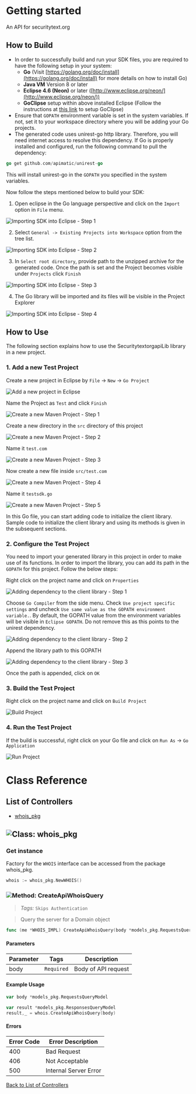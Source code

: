 # Getting started

An API for securitytext.org

## How to Build


* In order to successfully build and run your SDK files, you are required to have the following setup in your system:
    * **Go**  (Visit [https://golang.org/doc/install](https://golang.org/doc/install) for more details on how to install Go)
    * **Java VM** Version 8 or later
    * **Eclipse 4.6 (Neon)** or later ([http://www.eclipse.org/neon/](http://www.eclipse.org/neon/))
    * **GoClipse** setup within above installed Eclipse (Follow the instructions at [this link](https://github.com/GoClipse/goclipse/blob/latest/documentation/Installation.md#instructions) to setup GoClipse)
* Ensure that ```GOPATH``` environment variable is set in the system variables. If not, set it to your workspace directory where you will be adding your Go projects.
* The generated code uses unirest-go http library. Therefore, you will need internet access to resolve this dependency. If Go is properly installed and configured, run the following command to pull the dependency:

```Go
go get github.com/apimatic/unirest-go
```

This will install unirest-go in the ```GOPATH``` you specified in the system variables.

Now follow the steps mentioned below to build your SDK:

1. Open eclipse in the Go language perspective and click on the ```Import``` option in ```File``` menu.

![Importing SDK into Eclipse - Step 1](https://apidocs.io/illustration/go?step=import0)

2. Select ```General -> Existing Projects into Workspace``` option from the tree list.

![Importing SDK into Eclipse - Step 2](https://apidocs.io/illustration/go?step=import1)

3. In ```Select root directory```, provide path to the unzipped archive for the generated code. Once the path is set and the Project becomes visible under ```Projects``` click ```Finish```

![Importing SDK into Eclipse - Step 3](https://apidocs.io/illustration/go?step=import2&workspaceFolder=securitytext.org%20API-GoLang&projectName=securitytextorgapi_lib)

4. The Go library will be imported and its files will be visible in the Project Explorer

![Importing SDK into Eclipse - Step 4](https://apidocs.io/illustration/go?step=import3&projectName=securitytextorgapi_lib)

## How to Use

The following section explains how to use the SecuritytextorgapiLib library in a new project.

### 1. Add a new Test Project

Create a new project in Eclipse by ```File``` -> ```New``` -> ```Go Project```

![Add a new project in Eclipse](https://apidocs.io/illustration/go?step=createNewProject0)

Name the Project as ```Test``` and click ```Finish```

![Create a new Maven Project - Step 1](https://apidocs.io/illustration/go?step=createNewProject1)

Create a new directory in the ```src``` directory of this project

![Create a new Maven Project - Step 2](https://apidocs.io/illustration/go?step=createNewProject2&projectName=securitytextorgapi_lib)

Name it ```test.com```

![Create a new Maven Project - Step 3](https://apidocs.io/illustration/go?step=createNewProject3&projectName=securitytextorgapi_lib)

Now create a new file inside ```src/test.com```

![Create a new Maven Project - Step 4](https://apidocs.io/illustration/go?step=createNewProject4&projectName=securitytextorgapi_lib)

Name it ```testsdk.go```

![Create a new Maven Project - Step 5](https://apidocs.io/illustration/go?step=createNewProject5&projectName=securitytextorgapi_lib)

In this Go file, you can start adding code to initialize the client library. Sample code to initialize the client library and using its methods is given in the subsequent sections.

### 2. Configure the Test Project

You need to import your generated library in this project in order to make use of its functions. In order to import the library, you can add its path in the ```GOPATH``` for this project. Follow the below steps:

Right click on the project name and click on ```Properties```

![Adding dependency to the client library - Step 1](https://apidocs.io/illustration/go?step=testProject0&projectName=securitytextorgapi_lib)

Choose ```Go Compiler``` from the side menu. Check ```Use project specific settings``` and uncheck ```Use same value as the GOPATH environment variable.```. By default, the GOPATH value from the environment variables will be visible in ```Eclipse GOPATH```. Do not remove this as this points to the unirest dependency.

![Adding dependency to the client library - Step 2](https://apidocs.io/illustration/go?step=testProject1)

Append the library path to this GOPATH

![Adding dependency to the client library - Step 3](https://apidocs.io/illustration/go?step=testProject2&workspaceFolder=securitytext.org%20API-GoLang)

Once the path is appended, click on ```OK```

### 3. Build the Test Project

Right click on the project name and click on ```Build Project```

![Build Project](https://apidocs.io/illustration/go?step=buildProject&projectName=securitytextorgapi_lib)

### 4. Run the Test Project

If the build is successful, right click on your Go file and click on ```Run As``` -> ```Go Application```

![Run Project](https://apidocs.io/illustration/go?step=runProject&projectName=securitytextorgapi_lib)

# Class Reference

## <a name="list_of_controllers"></a>List of Controllers

* [whois_pkg](#whois_pkg)

## <a name="whois_pkg"></a>![Class: ](https://apidocs.io/img/class.png ".whois_pkg") whois_pkg

### Get instance

Factory for the ``` WHOIS ``` interface can be accessed from the package whois_pkg.

```go
whois := whois_pkg.NewWHOIS()
```

### <a name="create_api_whois_query"></a>![Method: ](https://apidocs.io/img/method.png ".whois_pkg.CreateApiWhoisQuery") CreateApiWhoisQuery

> *Tags:*  ``` Skips Authentication ``` 

> Query the server for a Domain object


```go
func (me *WHOIS_IMPL) CreateApiWhoisQuery(body *models_pkg.RequestsQueryModel)(*models_pkg.ResponsesQueryModel,error)
```

#### Parameters

| Parameter | Tags | Description |
|-----------|------|-------------|
| body |  ``` Required ```  | Body of API request |


#### Example Usage

```go
var body *models_pkg.RequestsQueryModel

var result *models_pkg.ResponsesQueryModel
result,_ = whois.CreateApiWhoisQuery(body)

```

#### Errors
 
| Error Code | Error Description |
|------------|-------------------|
| 400 | Bad Request |
| 406 | Not Acceptable |
| 500 | Internal Server Error |



[Back to List of Controllers](#list_of_controllers)



